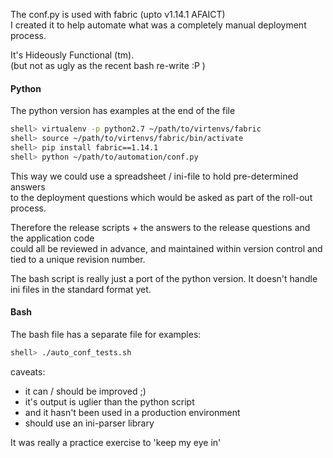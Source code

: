 The conf.py is used with fabric (upto v1.14.1 AFAICT) \
I created it to help automate what was a completely manual deployment process.

It's Hideously Functional (tm). \
(but not as ugly as the recent bash re-write :P )

#### Python
The python version has examples at the end of the file
```bash
shell> virtualenv -p python2.7 ~/path/to/virtenvs/fabric
shell> source ~/path/to/virtenvs/fabric/bin/activate
shell> pip install fabric==1.14.1
shell> python ~/path/to/automation/conf.py 
```

This way we could use a spreadsheet / ini-file to hold pre-determined answers \
to the deployment questions which would be asked as part of the roll-out process.

Therefore the release scripts + the answers to the release questions and the application code \
could all be reviewed in advance, and maintained within version control and tied to a unique revision number.

The bash script is really just a port of the python version.  It doesn't handle ini files in the standard format yet. 

#### Bash 
The bash file has a separate file for examples:
```bash
shell> ./auto_conf_tests.sh
```

caveats: 
 - it can / should be improved ;)
 - it's output is uglier than the python script
 - and it hasn't been used in a production environment
 - should use an ini-parser library

It was really a practice exercise to 'keep my eye in'
